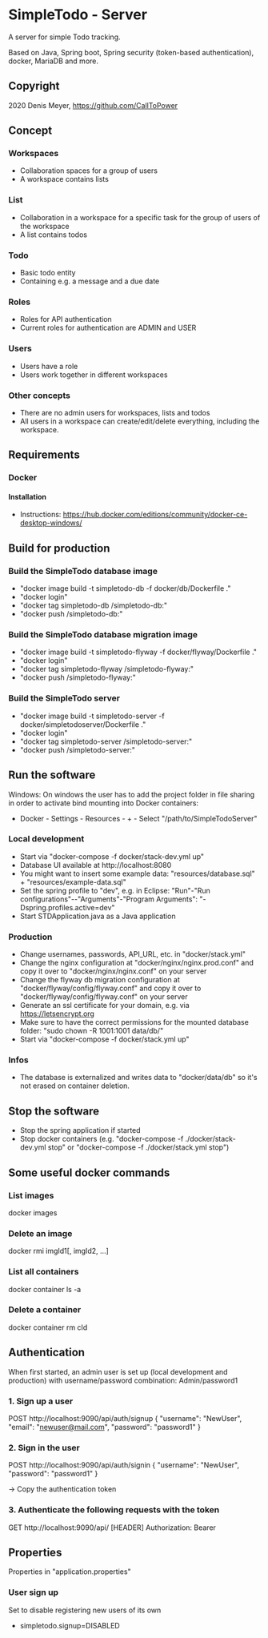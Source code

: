 # SimpleTodo - Server

A server for simple Todo tracking.

Based on Java, Spring boot, Spring security (token-based authentication), docker, MariaDB and more.

## Copyright

2020 Denis Meyer, https://github.com/CallToPower

## Concept

### Workspaces

- Collaboration spaces for a group of users
- A workspace contains lists

### List

- Collaboration in a workspace for a specific task for the group of users of the workspace
- A list contains todos

### Todo

- Basic todo entity
- Containing e.g. a message and a due date

### Roles

- Roles for API authentication
- Current roles for authentication are ADMIN and USER

### Users

- Users have a role
- Users work together in different workspaces

### Other concepts

- There are no admin users for workspaces, lists and todos
- All users in a workspace can create/edit/delete everything, including the workspace.

## Requirements

### Docker

#### Installation

- Instructions: https://hub.docker.com/editions/community/docker-ce-desktop-windows/

## Build for production

### Build the SimpleTodo database image

- "docker image build -t simpletodo-db -f docker/db/Dockerfile ."
- "docker login"
- "docker tag simpletodo-db <dockerName>/simpletodo-db:<version>"
- "docker push <dockerName>/simpletodo-db:<version>"

### Build the SimpleTodo database migration image

- "docker image build -t simpletodo-flyway -f docker/flyway/Dockerfile ."
- "docker login"
- "docker tag simpletodo-flyway <dockerName>/simpletodo-flyway:<version>"
- "docker push <dockerName>/simpletodo-flyway:<version>"

### Build the SimpleTodo server

- "docker image build -t simpletodo-server -f docker/simpletodoserver/Dockerfile ."
- "docker login"
- "docker tag simpletodo-server <dockerName>/simpletodo-server:<version>"
- "docker push <dockerName>/simpletodo-server:<version>"

## Run the software

Windows: On windows the user has to add the project folder in file sharing in order to activate bind mounting into Docker containers:

- Docker - Settings - Resources - + - Select "/path/to/SimpleTodoServer"

### Local development

- Start via "docker-compose -f docker/stack-dev.yml up"
- Database UI available at http://localhost:8080
- You might want to insert some example data: "resources/database.sql" + "resources/example-data.sql"
- Set the spring profile to "dev", e.g. in Eclipse: "Run"-"Run configurations"-<ConfigName>-"Arguments"-"Program Arguments": "-Dspring.profiles.active=dev"
- Start STDApplication.java as a Java application

### Production

- Change usernames, passwords, API_URL, etc. in "docker/stack.yml"
- Change the nginx configuration at "docker/nginx/nginx.prod.conf" and copy it over to "docker/nginx/nginx.conf" on your server
- Change the flyway db migration configuration at "docker/flyway/config/flyway.conf" and copy it over to "docker/flyway/config/flyway.conf" on your server
- Generate an ssl certificate for your domain, e.g. via https://letsencrypt.org
- Make sure to have the correct permissions for the mounted database folder: "sudo chown -R 1001:1001 data/db/"
- Start via "docker-compose -f docker/stack.yml up"

### Infos

- The database is externalized and writes data to "docker/data/db" so it's not erased on container deletion.

## Stop the software

- Stop the spring application if started
- Stop docker containers (e.g. "docker-compose -f ./docker/stack-dev.yml stop" or "docker-compose -f ./docker/stack.yml stop")

## Some useful docker commands

### List images

docker images

### Delete an image

docker rmi imgId1[, imgId2, ...]

### List all containers

docker container ls -a

### Delete a container

docker container rm cId

## Authentication

When first started, an admin user is set up (local development and production) with username/password combination: Admin/password1

### 1. Sign up a user

POST http://localhost:9090/api/auth/signup
{
    "username": "NewUser",
    "email": "newuser@mail.com",
    "password": "password1"
}

### 2. Sign in the user

POST http://localhost:9090/api/auth/signin
{
    "username": "NewUser",
    "password": "password1"
}

-> Copy the authentication token <token>

### 3. Authenticate the following requests with the token

GET http://localhost:9090/api/<path>
[HEADER] Authorization: Bearer <token>

## Properties

Properties in "application.properties"

### User sign up

Set to disable registering new users of its own

- simpletodo.signup=DISABLED
